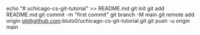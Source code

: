 echo "# uchicago-cs-git-tutorial" >> README.md
git init
git add README.md
git commit -m "first commit"
git branch -M main
git remote add origin git@github.com:bluto0/uchicago-cs-git-tutorial.git
git push -u origin main
